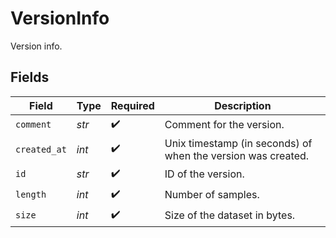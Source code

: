 # VersionInfo

Version info.


## Fields

| Field                                                        | Type                                                         | Required                                                     | Description                                                  |
| ------------------------------------------------------------ | ------------------------------------------------------------ | ------------------------------------------------------------ | ------------------------------------------------------------ |
| `comment`                                                    | *str*                                                        | :heavy_check_mark:                                           | Comment for the version.                                     |
| `created_at`                                                 | *int*                                                        | :heavy_check_mark:                                           | Unix timestamp (in seconds) of when the version was created. |
| `id`                                                         | *str*                                                        | :heavy_check_mark:                                           | ID of the version.                                           |
| `length`                                                     | *int*                                                        | :heavy_check_mark:                                           | Number of samples.                                           |
| `size`                                                       | *int*                                                        | :heavy_check_mark:                                           | Size of the dataset in bytes.                                |